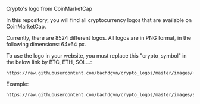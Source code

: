 Crypto's logo from CoinMarketCap

In this repository, you will find all cryptocurrency logos that are available on CoinMarketCap.

Currently, there are 8524 different logos. All logos are in PNG format, in the following dimensions: 64x64 px.

To use the logo in your website, you must replace this "crypto_symbol" in the below link by BTC, ETH, SOL...:

```
https://raw.githubusercontent.com/bachdgvn/crypto_logos/master/images/{crypto_symbol}.png
```

Example:
```
https://raw.githubusercontent.com/bachdgvn/crypto_logos/master/images/BTC.png
```
